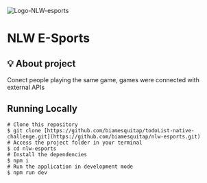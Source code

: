 ![Logo-NLW-esports](https://github.com/biamesquitap/nlw-esports/assets/94808375/0e7a50e8-d5c7-4b85-9294-b635e61b17cc)

<h1> NLW E-Sports </h1>

<h2> 💡 About project </h2>
<p> Conect people playing the same game, games were connected with external APIs</p>


<h2>Running Locally</h2>

```
# Clone this repository
$ git clone [https://github.com/biamesquitap/todoList-native-challenge.git](https://github.com/biamesquitap/nlw-esports.git)
# Access the project folder in your terminal
$ cd nlw-esports
# Install the dependencies
$ npm i
# Run the application in development mode
$ npm run dev
